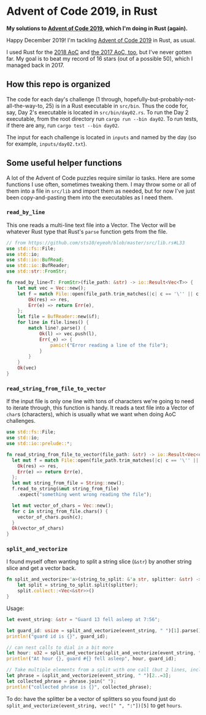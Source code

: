 # Advent of Code 2019, in Rust

**My solutions to [Advent of Code 2019](https://adventofcode.com/2019), which I'm doing in Rust (again).**

Happy December 2019! I'm tackling [Advent of Code 2019](https://adventofcode.com/2019) in Rust, as usual. 

I used Rust for the [2018 AoC](https://github.com/sts10/advent-of-code-2018) and [the 2017 AoC, too](https://github.com/sts10/advent-of-code-2017), but I've never gotten far. My goal is to beat my record of 16 stars (out of a possible 50), which I managed back in 2017.

## How this repo is organized

The code for each day's challenge (1 through, hopefully-but-probably-not-all-the-way-to, 25) is in a Rust executable in `src/bin`. Thus the code for, say, Day 2's executable is located in `src/bin/day02.rs`. To run the Day 2 executable, from the root directory run `cargo run --bin day02`. To run tests, if there are any, run `cargo test --bin day02`.

The input for each challenge is located in `inputs` and named by the day (so for example, `inputs/day02.txt`).

## Some useful helper functions

A lot of the Advent of Code puzzles require similar io tasks. Here are some functions I use often, sometimes tweaking them. I may throw some or all of them into a file in `src/lib` and import them as needed, but for now I've just been copy-and-pasting them into the executables as I need them.

### `read_by_line`

This one reads a multi-line text file into a Vector. The Vector will be whatever Rust type that Rust's `parse` function gets from the file.

```rust
// from https://github.com/sts10/eyeoh/blob/master/src/lib.rs#L33
use std::fs::File;
use std::io;
use std::io::BufRead;
use std::io::BufReader;
use std::str::FromStr;

fn read_by_line<T: FromStr>(file_path: &str) -> io::Result<Vec<T>> {
    let mut vec = Vec::new();
    let f = match File::open(file_path.trim_matches(|c| c == '\'' || c == ' ')) {
        Ok(res) => res,
        Err(e) => return Err(e),
    };
    let file = BufReader::new(&f);
    for line in file.lines() {
        match line?.parse() {
            Ok(l) => vec.push(l),
            Err(_e) => {
                panic!("Error reading a line of the file");
            }
        }
    }
    Ok(vec)
}
```

### `read_string_from_file_to_vector`

If the input file is only one line with tons of characters we're going to need to iterate through, this function is handy. It reads a text file into a Vector of `char`s (characters), which is usually what we want when doing AoC challenges.

```rust
use std::fs::File;
use std::io;
use std::io::prelude::*;

fn read_string_from_file_to_vector(file_path: &str) -> io::Result<Vec<char>> {
  let mut f = match File::open(file_path.trim_matches(|c| c == '\'' || c == ' ')) {
    Ok(res) => res,
    Err(e) => return Err(e),
  };
  let mut string_from_file = String::new();
  f.read_to_string(&mut string_from_file)
    .expect("something went wrong reading the file");

  let mut vector_of_chars = Vec::new();
  for c in string_from_file.chars() {
    vector_of_chars.push(c);
  }
  Ok(vector_of_chars)
}
```

### `split_and_vectorize`

I found myself often wanting to split a string slice (`&str`) by another string slice and get a vector back. 

```rust
fn split_and_vectorize<'a>(string_to_split: &'a str, splitter: &str) -> Vec<&'a str> {
    let split = string_to_split.split(splitter);
    split.collect::<Vec<&str>>()
}
```

Usage:

```rust
let event_string: &str = "Guard 13 fell asleep at 7:56";

let guard_id: usize = split_and_vectorize(event_string, " ")[1].parse().unwrap();
println!("guard id is {}", guard_id);

// can nest calls to dial in a bit more
let hour: u32 = split_and_vectorize(split_and_vectorize(event_string, " ")[5], ":")[0].parse().unwrap();
println!("At hour {}, guard #{} fell asleep", hour, guard_id);

// Take multiple elements from a split with one call (but 2 lines, including the join)
let phrase = &split_and_vectorize(event_string, " ")[2..=3];
let collected_phrase = phrase.join(" ");
println!("collected phrase is {}", collected_phrase);
```

To do: have the splitter be a vector of splitters so you found just do `split_and_vectorize(event_string, vec![" ", ":"])[5]` to get `hours`.
